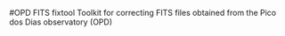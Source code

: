 #OPD FITS fixtool
Toolkit for correcting FITS files obtained from the Pico dos Dias observatory (OPD)

